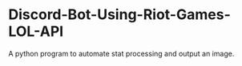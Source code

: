 # Discord-Bot-Using-Riot-Games-LOL-API
A python program to automate stat processing and output an image.
